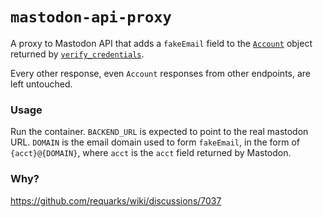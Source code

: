 # `mastodon-api-proxy`

A proxy to Mastodon API that adds a `fakeEmail` field to the [`Account`](https://docs.joinmastodon.org/entities/Account/) object returned by [`verify_credentials`](https://docs.joinmastodon.org/methods/accounts/#verify_credentials).

Every other response, even `Account` responses from other endpoints, are left untouched.

### Usage

Run the container. `BACKEND_URL` is expected to point to the real mastodon URL. `DOMAIN` is the email domain used to form `fakeEmail`, in the form of `{acct}@{DOMAIN}`, where `acct` is the `acct` field returned by Mastodon.

### Why?

https://github.com/requarks/wiki/discussions/7037
